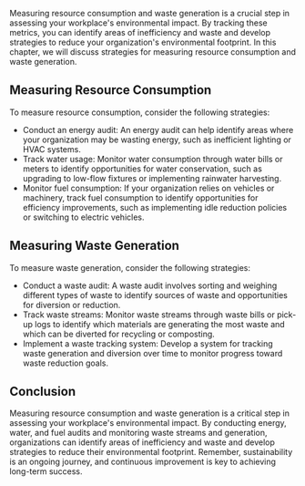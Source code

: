 
Measuring resource consumption and waste generation is a crucial step in assessing your workplace's environmental impact. By tracking these metrics, you can identify areas of inefficiency and waste and develop strategies to reduce your organization's environmental footprint. In this chapter, we will discuss strategies for measuring resource consumption and waste generation.

Measuring Resource Consumption
------------------------------

To measure resource consumption, consider the following strategies:

* Conduct an energy audit: An energy audit can help identify areas where your organization may be wasting energy, such as inefficient lighting or HVAC systems.
* Track water usage: Monitor water consumption through water bills or meters to identify opportunities for water conservation, such as upgrading to low-flow fixtures or implementing rainwater harvesting.
* Monitor fuel consumption: If your organization relies on vehicles or machinery, track fuel consumption to identify opportunities for efficiency improvements, such as implementing idle reduction policies or switching to electric vehicles.

Measuring Waste Generation
--------------------------

To measure waste generation, consider the following strategies:

* Conduct a waste audit: A waste audit involves sorting and weighing different types of waste to identify sources of waste and opportunities for diversion or reduction.
* Track waste streams: Monitor waste streams through waste bills or pick-up logs to identify which materials are generating the most waste and which can be diverted for recycling or composting.
* Implement a waste tracking system: Develop a system for tracking waste generation and diversion over time to monitor progress toward waste reduction goals.

Conclusion
----------

Measuring resource consumption and waste generation is a critical step in assessing your workplace's environmental impact. By conducting energy, water, and fuel audits and monitoring waste streams and generation, organizations can identify areas of inefficiency and waste and develop strategies to reduce their environmental footprint. Remember, sustainability is an ongoing journey, and continuous improvement is key to achieving long-term success.
